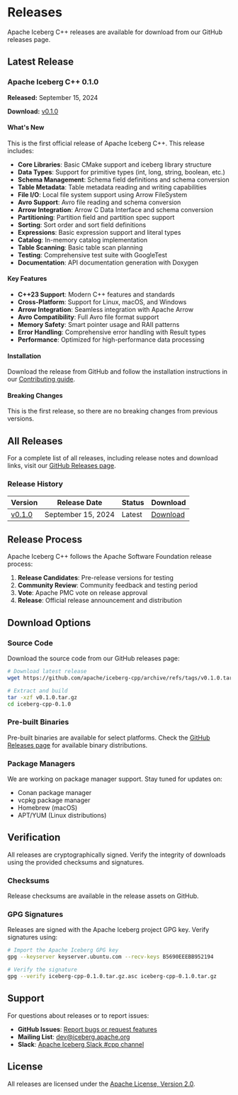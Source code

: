 <!--
  ~ Licensed to the Apache Software Foundation (ASF) under one
  ~ or more contributor license agreements.  See the NOTICE file
  ~ distributed with this work for additional information
  ~ regarding copyright ownership.  The ASF licenses this file
  ~ to you under the Apache License, Version 2.0 (the
  ~ "License"); you may not use this file except in compliance
  ~ with the License.  You may obtain a copy of the License at
  ~
  ~   http://www.apache.org/licenses/LICENSE-2.0
  ~
  ~ Unless required by applicable law or agreed to in writing,
  ~ software distributed under the License is distributed on an
  ~ "AS IS" BASIS, WITHOUT WARRANTIES OR CONDITIONS OF ANY
  ~ KIND, either express or implied.  See the License for the
  ~ specific language governing permissions and limitations
  ~ under the License.
-->

# Releases

Apache Iceberg C++ releases are available for download from our GitHub releases page.

## Latest Release

### Apache Iceberg C++ 0.1.0

**Released:** September 15, 2024

**Download:** [v0.1.0](https://github.com/apache/iceberg-cpp/releases/tag/v0.1.0)

#### What's New

This is the first official release of Apache Iceberg C++. This release includes:

- **Core Libraries**: Basic CMake support and iceberg library structure
- **Data Types**: Support for primitive types (int, long, string, boolean, etc.)
- **Schema Management**: Schema field definitions and schema conversion
- **Table Metadata**: Table metadata reading and writing capabilities
- **File I/O**: Local file system support using Arrow FileSystem
- **Avro Support**: Avro file reading and schema conversion
- **Arrow Integration**: Arrow C Data Interface and schema conversion
- **Partitioning**: Partition field and partition spec support
- **Sorting**: Sort order and sort field definitions
- **Expressions**: Basic expression support and literal types
- **Catalog**: In-memory catalog implementation
- **Table Scanning**: Basic table scan planning
- **Testing**: Comprehensive test suite with GoogleTest
- **Documentation**: API documentation generation with Doxygen

#### Key Features

- **C++23 Support**: Modern C++ features and standards
- **Cross-Platform**: Support for Linux, macOS, and Windows
- **Arrow Integration**: Seamless integration with Apache Arrow
- **Avro Compatibility**: Full Avro file format support
- **Memory Safety**: Smart pointer usage and RAII patterns
- **Error Handling**: Comprehensive error handling with Result types
- **Performance**: Optimized for high-performance data processing

#### Installation

Download the release from GitHub and follow the installation instructions in our [Contributing guide](index.md).

#### Breaking Changes

This is the first release, so there are no breaking changes from previous versions.

## All Releases

For a complete list of all releases, including release notes and download links, visit our [GitHub Releases page](https://github.com/apache/iceberg-cpp/releases).

### Release History

| Version | Release Date | Status | Download |
|---------|-------------|--------|----------|
| [v0.1.0](https://github.com/apache/iceberg-cpp/releases/tag/v0.1.0) | September 15, 2024 | Latest | [Download](https://github.com/apache/iceberg-cpp/releases/tag/v0.1.0) |

## Release Process

Apache Iceberg C++ follows the Apache Software Foundation release process:

1. **Release Candidates**: Pre-release versions for testing
2. **Community Review**: Community feedback and testing period
3. **Vote**: Apache PMC vote on release approval
4. **Release**: Official release announcement and distribution

## Download Options

### Source Code

Download the source code from our GitHub releases page:

```bash
# Download latest release
wget https://github.com/apache/iceberg-cpp/archive/refs/tags/v0.1.0.tar.gz

# Extract and build
tar -xzf v0.1.0.tar.gz
cd iceberg-cpp-0.1.0
```

### Pre-built Binaries

Pre-built binaries are available for select platforms. Check the [GitHub Releases page](https://github.com/apache/iceberg-cpp/releases) for available binary distributions.

### Package Managers

We are working on package manager support. Stay tuned for updates on:

- Conan package manager
- vcpkg package manager
- Homebrew (macOS)
- APT/YUM (Linux distributions)

## Verification

All releases are cryptographically signed. Verify the integrity of downloads using the provided checksums and signatures.

### Checksums

Release checksums are available in the release assets on GitHub.

### GPG Signatures

Releases are signed with the Apache Iceberg project GPG key. Verify signatures using:

```bash
# Import the Apache Iceberg GPG key
gpg --keyserver keyserver.ubuntu.com --recv-keys B5690EEEBB952194

# Verify the signature
gpg --verify iceberg-cpp-0.1.0.tar.gz.asc iceberg-cpp-0.1.0.tar.gz
```

## Support

For questions about releases or to report issues:

- **GitHub Issues**: [Report bugs or request features](https://github.com/apache/iceberg-cpp/issues)
- **Mailing List**: [dev@iceberg.apache.org](mailto:dev@iceberg.apache.org)
- **Slack**: [Apache Iceberg Slack #cpp channel](https://join.slack.com/t/apache-iceberg/shared_invite/zt-1zbov3k6e-KtJfoaxp97YfX6dPz1Bk7A)

## License

All releases are licensed under the [Apache License, Version 2.0](http://www.apache.org/licenses/LICENSE-2.0).
